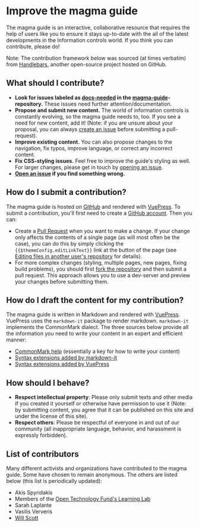 # Improve the magma guide

The magma guide is an interactive, collaborative resource that requires the help
of users like you to ensure it stays up-to-date with the all of the latest
developments in the Information controls world. If you think you can contribute,
please do!

Note: The contribution framework below was sourced (at times verbatim) from
[Handlebars](https://github.com/handlebars-lang/docs/blob/master/src/contributing/index.md),
another open-source project hosted on GitHub.

## What should I contribute?

- **Look for issues labeled as
  [docs-needed](https://github.com/lavafeld/magma-guide/issues?utf8=%E2%9C%93&q=is%3Aissue+label%3Adocs-needed+)
  in the [magma-guide](https://github.com/lavafeld/magma-guide)-repository.**
  These issues need further attention/documentation.
- **Propose and submit new content.** The world of information controls is
  constantly evolving, so the magma guide needs to, too. If you see a need for
  new content, add it! (Note: if you are unsure about your proposal, you can
  always [create an issue](https://github.com/lavafeld/magma-guide/issues/new)
  before submitting a pull-request).
- **Improve existing content.** You can also propose changes to the navigation,
  fix typos, improve language, or correct any incorrect content.
- **Fix CSS-styling issues.** Feel free to improve the guide's styling as well.
  For larger changes, please get in touch by
  [opening an issue](https://github.com/lavafeld/magma-guide/issues/new).
- **[Open an issue](https://github.com/lavafeld/magma-guide/issues/new) if you
  find something wrong.**

## How do I submit a contribution?

The magma guide is hosted on [GitHub](https://github.com/lavafeld/magma-guide)
and rendered with [VuePress](https://v1.vuepress.vuejs.org/). To submit a
contribution, you'll first need to create a
[GitHub account](https://github.com/users/). Then you can:

- Create a
  [Pull Request](https://help.github.com/en/articles/about-pull-requests) when
  you want to make a change. If your change only affects the contents of a
  single page (as will most often be the case), you can do this by simply
  clicking the `{{$themeConfig.editLinkText}}` link at the button of the page
  (see
  [Editing files in another user's repository](https://help.github.com/en/articles/editing-files-in-another-users-repository)
  for details).
- For more complex changes (styling, multiple pages, new pages, fixing build
  problems), you should first
  [fork the repository](https://help.github.com/en/articles/fork-a-repo) and
  then submit a pull request. This approach allows you to use a dev-server and
  preview your changes before submitting them.

## How do I draft the content for my contribution?

The magma guide is written in Markdown and rendered with
[VuePress](https://v1.vuepress.vuejs.org/). VuePress uses the `markdown-it`
package to render markdown. `markdown-it` implements the CommonMark dialect. The
three sources below provide all the information you need to write your content
in an expert and efficient manner:

- [CommonMark help](https://commonmark.org/help/) (essentially a key for how to
  write your content)
- [Syntax extensions added by markdown-it](https://github.com/markdown-it/markdown-it#syntax-extensions)
- [Syntax extensions added by VuePress](https://v1.vuepress.vuejs.org/guide/markdown.html)

## How should I behave?

- **Respect intellectual property**: Please only submit texts and other media if
  you created it yourself or otherwise have permission to use it (Note: by
  submitting content, you agree that it can be published on this site and under
  the license of this site).
- **Respect others**: Please be respectful of everyone in and out of our
  community (all inappropriate language, behavior, and harassment is expressly
  forbidden).

## List of contributors

Many different activists and organizations have contributed to the magma guide.
Some have chosen to remain anonymous. The others are listed below (this list is
periodically updated):

- Akis Spyridakis
- Members of the
  [Open Technology Fund's Learning Lab](https://www.opentech.fund/labs/learning-lab/)
- Sarah Laplante
- Vasilis Ververis
- [Will Scott](https://wills.co.tt/)
